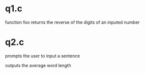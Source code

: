 # q1.c

function foo returns the reverse of the digits of an inputed number

# q2.c

prompts the user to input a sentence

outputs the average word length